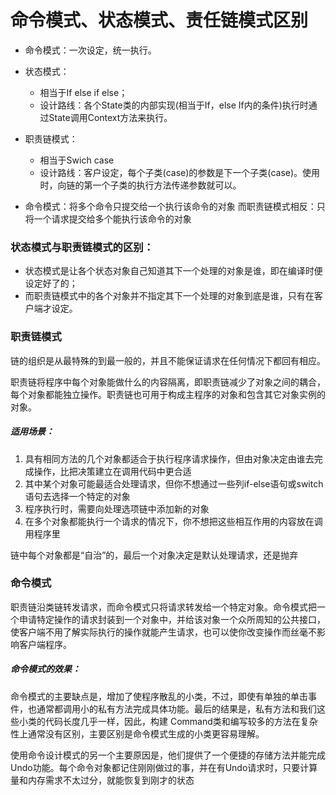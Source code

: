 # 命令模式、状态模式、责任链模式区别

* 命令模式：一次设定，统一执行。
* 状态模式：
   * 相当于If else if else；
   * 设计路线：各个State类的内部实现(相当于If，else If内的条件)执行时通过State调用Context方法来执行。
* 职责链模式：
   * 相当于Swich case
   * 设计路线：客户设定，每个子类(case)的参数是下一个子类(case)。使用时，向链的第一个子类的执行方法传递参数就可以。



* 命令模式：将多个命令只提交给一个执行该命令的对象
 而职责链模式相反：只将一个请求提交给多个能执行该命令的对象

### 状态模式与职责链模式的区别：

* 状态模式是让各个状态对象自己知道其下一个处理的对象是谁，即在编译时便设定好了的；
* 而职责链模式中的各个对象并不指定其下一个处理的对象到底是谁，只有在客户端才设定。



### 职责链模式

链的组织是从最特殊的到最一般的，并且不能保证请求在任何情况下都回有相应。

职责链将程序中每个对象能做什么的内容隔离，即职责链减少了对象之间的耦合，每个对象都能独立操作。职责链也可用于构成主程序的对象和包含其它对象实例的对象。

##### 适用场景：

1. 具有相同方法的几个对象都适合于执行程序请求操作，但由对象决定由谁去完成操作，比把决策建立在调用代码中更合适
2. 其中某个对象可能最适合处理请求，但你不想通过一些列if-else语句或switch语句去选择一个特定的对象
3. 程序执行时，需要向处理选项链中添加新的对象
4. 在多个对象都能执行一个请求的情况下，你不想把这些相互作用的内容放在调用程序里

链中每个对象都是“自治”的，最后一个对象决定是默认处理请求，还是抛弃




### 命令模式

职责链沿类链转发请求，而命令模式只将请求转发给一个特定对象。命令模式把一个申请特定操作的请求封装到一个对象中，并给该对象一个众所周知的公共接口，使客户端不用了解实际执行的操作就能产生请求，也可以使你改变操作而丝毫不影响客户端程序。

##### 命令模式的效果：

命令模式的主要缺点是，增加了使程序散乱的小类，不过，即使有单独的单击事件，也通常都调用小的私有方法完成具体功能。最后的结果是，私有方法和我们这些小类的代码长度几乎一样，因此，构建 Command类和编写较多的方法在复杂性上通常没有区别，主要区别是命令模式生成的小类更容易理解。

使用命令设计模式的另一个主要原因是，他们提供了一个便捷的存储方法并能完成Undo功能。每个命令对象都记住刚刚做过的事，并在有Undo请求时，只要计算量和内存需求不太过分，就能恢复到刚才的状态
